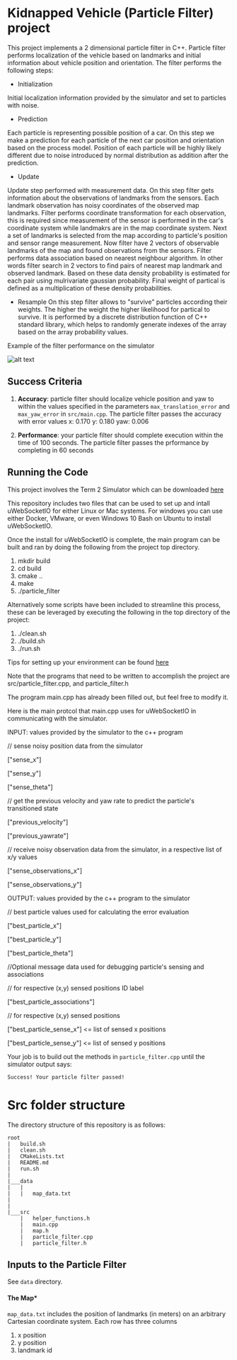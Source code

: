 # Kidnapped Vehicle (Particle Filter) project

This project implements a 2 dimensional particle filter in C++. Particle filter performs localization of the vehicle based on landmarks and initial information about vehicle position and orientation. The filter performs the following steps:

* Initialization

Initial localization information provided by the simulator and set to particles with noise.

* Prediction

Each particle is representing possible position of a car. On this step we make a prediction for each particle of the next car position and orientation based on the process model. 
Position of each particle will be highly likely different due to noise introduced by normal distribution as addition after the prediction.

* Update

Update step performed with measurement data. On this step filter gets information about the observations of landmarks from the sensors. Each landmark observation has noisy coordinates of the 
observed map landmarks. Filter performs coordinate transformation for each observation, this is required since measurement of the sensor is performed in the car's coordinate system while landmakrs are in the map coordinate system. Next a set of landmarks is selected from the map according to particle's position and sensor range measurement.
Now filter have 2 vectors of observable landmarks of the map and found observations from the sensors. Filter performs data association based on nearest neighbour algorithm. In other words filter
search in 2 vectors to find pairs of nearest map landmark and observed landmark.
Based on these data density probability is estimated for each pair using mulrivariate gaussian probability. Final weight of partical is defined as a multiplication of these density probabilities.

* Resample
On this step filter allows to "survive" particles according their weights. The higher the weight the higher likelihood for partical to survive.
It is performed by a discrete distribution function of C++ standard library, which helps to randomly generate indexes of the array based on the array probability values.

[image1]: ./images/output_video.gif

Example of the filter performance on the simulator

![alt text][image1]

## Success Criteria

1. **Accuracy**:  particle filter should localize vehicle position and yaw to within the values specified in the parameters `max_translation_error` and `max_yaw_error` in `src/main.cpp`.
The particle filter passes the accuracy with error values x: 0.170 y: 0.180 yaw: 0.006

2. **Performance**: your particle filter should complete execution within the time of 100 seconds.
The particle filter passes the prformance by completing in 60 seconds



## Running the Code
This project involves the Term 2 Simulator which can be downloaded [here](https://github.com/udacity/self-driving-car-sim/releases)

This repository includes two files that can be used to set up and intall uWebSocketIO for either Linux or Mac systems. For windows you can use either Docker, VMware, or even Windows 10 Bash on Ubuntu to install uWebSocketIO.

Once the install for uWebSocketIO is complete, the main program can be built and ran by doing the following from the project top directory.

1. mkdir build
2. cd build
3. cmake ..
4. make
5. ./particle_filter

Alternatively some scripts have been included to streamline this process, these can be leveraged by executing the following in the top directory of the project:

1. ./clean.sh
2. ./build.sh
3. ./run.sh

Tips for setting up your environment can be found [here](https://classroom.udacity.com/nanodegrees/nd013/parts/40f38239-66b6-46ec-ae68-03afd8a601c8/modules/0949fca6-b379-42af-a919-ee50aa304e6a/lessons/f758c44c-5e40-4e01-93b5-1a82aa4e044f/concepts/23d376c7-0195-4276-bdf0-e02f1f3c665d)

Note that the programs that need to be written to accomplish the project are src/particle_filter.cpp, and particle_filter.h

The program main.cpp has already been filled out, but feel free to modify it.

Here is the main protcol that main.cpp uses for uWebSocketIO in communicating with the simulator.

INPUT: values provided by the simulator to the c++ program

// sense noisy position data from the simulator

["sense_x"] 

["sense_y"] 

["sense_theta"] 

// get the previous velocity and yaw rate to predict the particle's transitioned state

["previous_velocity"]

["previous_yawrate"]

// receive noisy observation data from the simulator, in a respective list of x/y values

["sense_observations_x"] 

["sense_observations_y"] 


OUTPUT: values provided by the c++ program to the simulator

// best particle values used for calculating the error evaluation

["best_particle_x"]

["best_particle_y"]

["best_particle_theta"] 

//Optional message data used for debugging particle's sensing and associations

// for respective (x,y) sensed positions ID label 

["best_particle_associations"]

// for respective (x,y) sensed positions

["best_particle_sense_x"] <= list of sensed x positions

["best_particle_sense_y"] <= list of sensed y positions


Your job is to build out the methods in `particle_filter.cpp` until the simulator output says:

```
Success! Your particle filter passed!
```

# Src folder structure
The directory structure of this repository is as follows:

```
root
|   build.sh
|   clean.sh
|   CMakeLists.txt
|   README.md
|   run.sh
|
|___data
|   |   
|   |   map_data.txt
|   
|   
|___src
    |   helper_functions.h
    |   main.cpp
    |   map.h
    |   particle_filter.cpp
    |   particle_filter.h
```

## Inputs to the Particle Filter
See `data` directory. 

#### The Map*
`map_data.txt` includes the position of landmarks (in meters) on an arbitrary Cartesian coordinate system. Each row has three columns
1. x position
2. y position
3. landmark id


